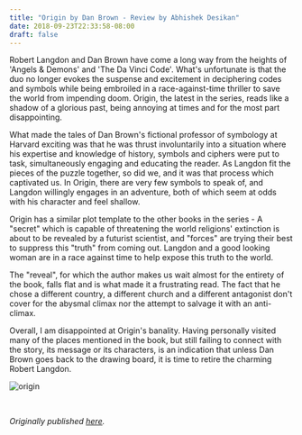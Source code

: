```yaml
---
title: "Origin by Dan Brown - Review by Abhishek Desikan"
date: 2018-09-23T22:33:58-08:00
draft: false
---
```


Robert Langdon and Dan Brown have come a long way from the heights of 'Angels & Demons' and 'The Da Vinci Code'. What's unfortunate is that the duo no longer evokes the suspense and excitement in deciphering codes and symbols while being embroiled in a race-against-time thriller to save the world from impending doom. Origin, the latest in the series, reads like a shadow of a glorious past, being annoying at times and for the most part disappointing.

What made the tales of Dan Brown's fictional professor of symbology at Harvard exciting was that he was thrust involuntarily into a situation where his expertise and knowledge of history, symbols and ciphers were put to task, simultaneously engaging and educating the reader. As Langdon fit the pieces of the puzzle together, so did we, and it was that process which captivated us. In Origin, there are very few symbols to speak of, and Langdon willingly engages in an adventure, both of which seem at odds with his character and feel shallow.

Origin has a similar plot template to the other books in the series - A "secret" which is capable of threatening the world religions' extinction is about to be revealed by a futurist scientist, and "forces" are trying their best to suppress this "truth" from coming out. Langdon and a good looking woman are in a race against time to help expose this truth to the world.

The "reveal", for which the author makes us wait almost for the entirety of the book, falls flat and is what made it a frustrating read. The fact that he chose a different country, a different church and a different antagonist don't cover for the abysmal climax nor the attempt to salvage it with an anti-climax.

Overall, I am disappointed at Origin's banality. Having personally visited many of the places mentioned in the book, but still failing to connect with the story, its message or its characters, is an indication that unless Dan Brown goes back to the drawing board, it is time to retire the charming Robert Langdon.

![origin](/origin.jpg)

&nbsp;&nbsp;

*Originally published [here](https://www.goodreads.com/review/show/2511224499).*